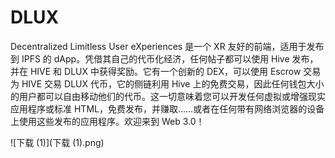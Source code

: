 # DLUX

Decentralized Limitless User eXperiences 是一个 XR 友好的前端，适用于发布到 IPFS 的 dApp。凭借其自己的代币化经济，任何帖子都可以使用 Hive 发布，并在 HIVE 和 DLUX 中获得奖励。它有一个创新的 DEX，可以使用 Escrow 交易为 HIVE 交易 DLUX 代币，它的侧链利用 Hive 上的免费交易，因此任何钱包大小的用户都可以自由移动他们的代币。这一切意味着您可以开发任何虚拟或增强现实应用程序或标准 HTML，免费发布，并赚取……或者在任何带有网络浏览器的设备上使用这些发布的应用程序。欢迎来到 Web 3.0！

![下载 (1)](下载 (1).png)
